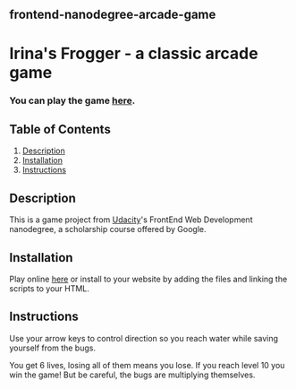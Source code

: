 ## frontend-nanodegree-arcade-game
# Irina's Frogger - a classic arcade game

### You can play the game [here](https://irinabgdn.github.io/fend-arcade-game/).
## Table of Contents
1. [Description](https://github.com/irinabgdn/fend-arcade-game#description-)
2. [Installation](https://github.com/irinabgdn/fend-arcade-game#installation-)
3. [Instructions](https://github.com/irinabgdn/fend-arcade-game#instructions-)

## Description
This is a game project from [Udacity](www.udacity.com)'s FrontEnd Web Development nanodegree, a scholarship course offered by Google. 

## Installation
Play online [here](https://irinabgdn.github.io/fend-arcade-game/) or install to your website by adding the files and linking the scripts to your HTML.

## Instructions
Use your arrow keys to control direction so you reach water while saving yourself from the bugs.

You get 6 lives, losing all of them means you lose. 
If you reach level 10 you win the game!
But be careful, the bugs are multiplying themselves.